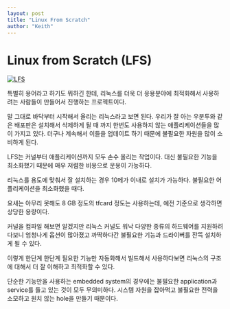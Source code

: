 ```yaml
---
layout: post
title: "Linux From Scratch"
author: "Keith"
---
```

# Linux from Scratch (LFS)

[![LFS](https://img.shields.io/website-up-down-green-red/http/shields.io.svg?label=LFS&style=plastic)](http://www.linuxfromscratch.org)

특별히 용어라고 하기도 뭐하긴 한데, 리눅스를 더욱 더 응용분야에 최적화해서 사용하려는 사람들이 만들어서 진행하는 프로젝트이다.

말 그대로 바닥부터 시작해서 올리는 리눅스라고 보면 된다. 우리가 잘 아는 우분투와 같은 배포판은 설치해서 삭제하게 될 때 까지 한번도 사용하지 않는 애플리케이션들을 많이 가지고 있다. 더구나 계속해서 이들을 업데이트 하기 때문에 불필요한 자원을 많이 소비하게 된다.

LFS는 커널부터 애플리케이션까지 모두 손수 올리는 작업이다. 대신 불필요한 기능을 최소화했기 때문에 매우 저렴한 비용으로 운용이 가능하다.

리눅스를 용도에 맞춰서 잘 설치하는 경우 10메가 이내로 설치가 가능하다. 불필요한 어플리케이션을 최소화했을 때다.

요새는 아무리 못해도 8 GB 정도의 tfcard 정도는 사용하는데, 예전 기준으로 생각하면 상당한 용량이다.

커널을 컴파일 해보면 알겠지만 리눅스 커널도 워낙 다양한 종류의 하드웨어를 지원하려다보니 엄청나게 옵션이 많아졌고 까딱하다간 불필요한 기능과 드라이버를 잔뜩 설치하게 될 수 있다.

이렇게 한단계 한단계 필요한 기능만 자동화해서 빌드해서 사용하다보면 리눅스의 구조에 대해서 더 잘 이해하고 최적화할 수 있다.

단순한 기능만을 사용하는 embedded system의 경우에는 불필요한 application과 service를 들고 있는 것이 모두 무의미하다. 시스템 자원을 잡아먹고 불필요한 전력을 소모하고 원치 않는 hole을 만들기 때문이다.



